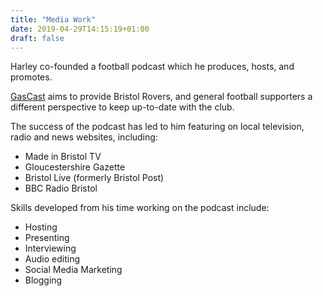 ```yaml
---
title: "Media Work"
date: 2019-04-29T14:15:19+01:00
draft: false
---
```


Harley co-founded a football podcast which he produces, hosts, and promotes.

[GasCast](http://gas-cast.co.uk) aims to provide Bristol Rovers, and general football supporters a different perspective to keep up-to-date with the club.

The success of the podcast has led to him featuring on local television, radio and news websites, including:

- Made in Bristol TV
- Gloucestershire Gazette
- Bristol Live (formerly Bristol Post)
- BBC Radio Bristol 

Skills developed from his time working on the podcast include: 

- Hosting
- Presenting
- Interviewing
- Audio editing
- Social Media Marketing
- Blogging